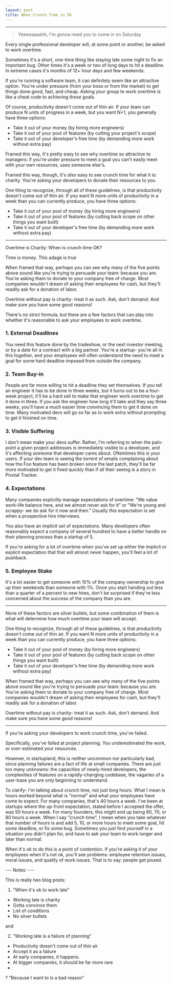 ```yaml
---
layout: post
title: When Crunch Time is Ok
---
```



---



> Yeeeeaaaahh, I'm gonna need you to come in on Saturday

Every single professional developer will, at some point or another, be asked to work overtime.

Sometimes it's a short, one-time thing like staying late some night to fix an important bug.  Other times it's a week or two of long days to hit a deadline.  In extreme cases it's months of 12+ hour days and few weekends.

If you're running a software team, it can definitely seem like an attractive option.  You're under pressure (from your boss or from the market) to get things done good, fast, and cheap.  Asking your group to work overtime is like a cheat code to achieving those goals.

Of course, productivity doesn't come out of thin air.  If your team can produce N units of progress in a week, but you want N+1, you generally have three options:

- Take it out of your money (by hiring more engineers)
- Take it out of your pool of features (by cutting your project's scope)
- Take it out of your developer's free time (by demanding more work without extra pay)

Framed this way, it's pretty easy to see why overtime so attractive to managers: if you're under pressure to meet a goal you can't easily meet with your own resources, uses someone else's.

Framed this way, though, it's *also* easy to see crunch time for what it is: charity.  You're asking your developers to donate their resources to you




One thing to recognize, through all of these guidelines, is that productivity doesn't come out of thin air.  If you want N more units of productivity in a week than you can currently produce, you have three options:

- Take it out of your pool of money (by hiring more engineers)
- Take it out of your pool of features (by cutting back scope on other things you want built)
- Take it out of your developer's free time (by demanding more work without extra pay)



------

Overtime is Charity: When is crunch time OK?

Time is money.  This adage is true

When framed that way, perhaps you can see why many of the five points above sound like you're trying to persuade your team: because you are.  You're asking them to donate to your company free of charge.  Most companies wouldn't dream of asking their employees for cash, but they'll readily ask for a donation of labor.

Overtime without pay is charity- treat it as such.  Ask, don't demand.  And make sure you have some good reasons!

There's no strict formula, but there are a few factors that can play into whether it's reasonable to ask your employees to work overtime.

### 1. External Deadlines

You need this feature done by the tradeshow, or the next investor meeting, or by a date for a contract with a big partner.  You're a startup- you're all in this together, and your employees will often understand the need to meet a goal for some hard deadline imposed from outside the company.

### 2. Team Buy-in

People are far more willing to hit a deadline they set themselves.  If you tell an engineer it has to be done in three weeks, but it turns out to be a four-week project, it'll be a hard sell to make that engineer work overtime to get it done in three.  If you ask the engineer how long it'll take and they say three weeks, you'll have a much easier time convincing them to get it done on time.  Many motivated devs will go so far as to work extra without prompting to get it finished on time.

### 3. Visible Suffering

I don't mean make your devs suffer.  Rather, I'm referring to when the pain-point a given project addresses is immediately visible to a developer, and it's affecting someone that developer cares about.  Oftentimes this is your users.  If your dev team is seeing the torrent of emails complaining about how the Foo feature has been broken since the last patch, they'll be far more motivated to get it fixed quickly than if all their seeing is a story in Pivotal Tracker.

### 4. Expectations

Many companies explicitly manage expectations of overtime: "We value work-life balance here, and we almost never ask for it" or "We're young and scrappy- we do ask for it now and then."  Usually this expectation is set when a prospective hire interviews.

You also have an implicit set of expectations.  Many developers often reasonably expect a company of several hundred to have a better handle on their planning process than a startup of 5.

If you're asking for a lot of overtime when you've set up either the implicit or explicit expectation that that will almost never happen, you'll feel a lot of pushback.

### 5. Employee Stake

It's a lot easier to get someone with 10% of the company ownership to give up their weekends than someone with 1%.  Once you start handing out less than a quarter of a percent to new hires, don't be surprised if they're less concerned about the success of the company than you are.

---

None of these factors are silver bullets, but some combination of them is what will determine how much overtime your team will accept.

One thing to recognize, through all of these guidelines, is that productivity doesn't come out of thin air.  If you want N more units of productivity in a week than you can currently produce, you have three options:

- Take it out of your pool of money (by hiring more engineers)
- Take it out of your pool of features (by cutting back scope on other things you want built)
- Take it out of your developer's free time (by demanding more work without extra pay)

When framed that way, perhaps you can see why many of the five points above sound like you're trying to persuade your team: because you are.  You're asking them to donate to your company free of charge.  Most companies wouldn't dream of asking their employees for cash, but they'll readily ask for a donation of labor.

Overtime without pay is charity- treat it as such.  Ask, don't demand.  And make sure you have some good reasons!

----

If you're asking your developers to work crunch time, you've failed.

Specifically, you've failed at project planning.  You underestimated the work, or over-estimated your resources.

However, in startupland, this is neither uncommon nor particularly bad, since planning failures are a fact of life at small companies.  There are just too many unknowns: the capacities of newly-hired developers, the complexities of features on a rapidly-changing codebase, the vagaries of a user-base you are only beginning to understand.

To clarify- I'm talking about crunch time, not just long hours.  What I mean is hours worked beyond what is "normal" and what your employees have come to expect.  For many companies, that's 40 hours a week.  I've been at startups where the up-front expectation, stated before I accepted the offer, was 50 hours a week.  For many founders, this might end up being 60, 70, or 80 hours a week.  When I say "crunch time", I mean when you take whatever that number of hours is and add 5, 10, or more hours to meet some goal, hit some deadline, or fix some bug.  Sometimes you just find yourself in a situation you didn't plan for, and have to ask your team to work longer and later than normal.

When it's ok to do this is a point of contention.  If you're asking it of your employees when it's not ok, you'll see problems: employee retention issues, moral issues, and quality of work issues.  That is to say: people get pissed.


--- Notes: ---

This is really two blog posts:

1. "When it's ok to work late"

  - Working late is charity
  - Gotta convince them
  - List of conditions
  - No silver bullets

and


2. "Working late is a failure of planning"

  - Productivity doesn't come out of thin air
  - Accept it as a failure
  - At early companies, it happens.
  - At bigger companies, it should be far more rare
  - 
  ? "Because I want to is a bad reason"
